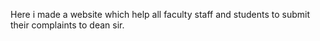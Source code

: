 Here i made a website which help all faculty staff and students to submit their complaints to dean sir. 
